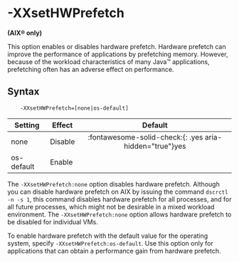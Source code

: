 <!--
* Copyright (c) 2017, 2023 IBM Corp. and others
*
* This program and the accompanying materials are made
* available under the terms of the Eclipse Public License 2.0
* which accompanies this distribution and is available at
* https://www.eclipse.org/legal/epl-2.0/ or the Apache
* License, Version 2.0 which accompanies this distribution and
* is available at https://www.apache.org/licenses/LICENSE-2.0.
*
* This Source Code may also be made available under the
* following Secondary Licenses when the conditions for such
* availability set forth in the Eclipse Public License, v. 2.0
* are satisfied: GNU General Public License, version 2 with
* the GNU Classpath Exception [1] and GNU General Public
* License, version 2 with the OpenJDK Assembly Exception [2].
*
* [1] https://www.gnu.org/software/classpath/license.html
* [2] https://openjdk.org/legal/assembly-exception.html
*
* SPDX-License-Identifier: EPL-2.0 OR Apache-2.0 OR GPL-2.0-only WITH Classpath-exception-2.0 OR GPL-2.0-only WITH OpenJDK-assembly-exception-1.0
-->

# -XXsetHWPrefetch  

**(AIX&reg; only)**

This option enables or disables hardware prefetch. Hardware prefetch can improve the performance of applications by prefetching memory. However, because of the workload characteristics of many Java&trade; applications, prefetching often has an adverse effect on performance.

## Syntax

        -XXsetHWPrefetch=[none|os-default]

| Setting    | Effect  | Default                                                                            |
|------------|---------|:----------------------------------------------------------------------------------:|
| none       | Disable | :fontawesome-solid-check:{: .yes aria-hidden="true"}<span class="sr-only">yes</span> |
| os-default | Enable  |                                                                                    |

The `-XXsetHWPrefetch:none` option disables hardware prefetch. Although you can disable hardware prefetch on AIX by issuing the command `dscrctl -n -s 1`, this command disables hardware prefetch for all processes, and for all future processes, which might not be desirable in a mixed workload environment. The `-XXsetHWPrefetch:none` option allows hardware prefetch to be disabled for individual VMs.

To enable hardware prefetch with the default value for the operating system, specify `-XXsetHWPrefetch:os-default`. Use this option only for applications that can obtain a performance gain from hardware prefetch.



<!-- ==== END OF TOPIC ==== xxsethwprefetch.md ==== -->
